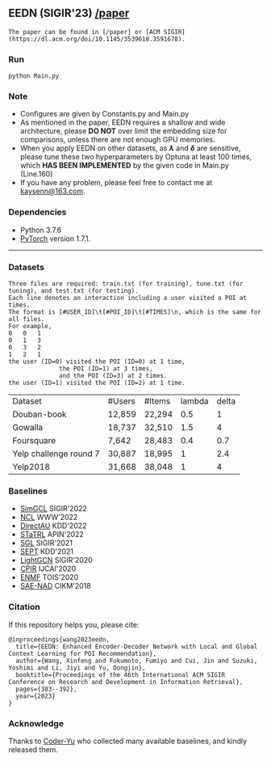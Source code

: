 ## EEDN (SIGIR'23) [/paper](https://github.com/WangXFng/EEDN/blob/master/paper/EEDN_for_reading_only.pdf)
	The paper can be found in [/paper] or [ACM SIGIR](https://dl.acm.org/doi/10.1145/3539618.3591678).

### Run
	python Main.py

### Note
* Configures are given by Constants.py and Main.py
* As mentioned in the paper, EEDN requires a shallow and wide architecture, please **DO NOT** over limit the embedding size for comparisons, unless there are not enough GPU memories.
* When you apply EEDN on other datasets, as **$\lambda$** and **$\delta$** are sensitive, please tune these two hyperparameters by Optuna at least 100 times, which **HAS BEEN IMPLEMENTED** by the given code in Main.py (Line.160)
* If you have any problem, please feel free to contact me at kaysenn@163.com.

### Dependencies
* Python 3.7.6
* [PyTorch](https://pytorch.org/) version 1.7.1.
___

### Datasets
	Three files are required: train.txt (for training), tune.txt (for tuning), and test.txt (for testing).
	Each line denotes an interaction including a user visited a POI at times.
	The format is [#USER_ID]\t[#POI_ID]\t[#TIMES]\n, which is the same for all files.
	For example,
	0	0	1
	0	1	3
	0	3	2
	1	2	1
	the user (ID=0) visited the POI (ID=0) at 1 time, 
				  the POI (ID=1) at 3 times, 
				  and the POI (ID=3) at 2 times.
	the user (ID=1) visited the POI (ID=2) at 1 time.


<table>
	<tr> <td> Dataset</td> <td> #Users</td> <td> #Items</td> <td> lambda</td> <td> delta </td> </tr>
	<tr> <td> Douban-book</td> <td> 12,859</td> <td> 22,294</td> <td> 0.5</td> <td> 1 </td> </tr>
	<tr> <td> Gowalla</td> <td> 18,737</td> <td> 32,510</td> <td> 1.5 </td> <td> 4 </td> </tr>
	<tr> <td> Foursquare</td> <td> 7,642</td> <td> 28,483</td> <td> 0.4</td> <td> 0.7 </td></tr>
	<tr> <td> Yelp challenge round 7</td> <td> 30,887</td> <td> 18,995</td> <td> 1</td> <td> 2.4 </td></tr>
	<tr> <td> Yelp2018</td> <td> 31,668</td> <td> 38,048</td> <td> 1</td> <td> 4 </td></tr>
</table>


### Baselines
* [SimGCL](https://github.com/Coder-Yu/QRec) SIGIR'2022
* [NCL](https://github.com/RUCAIBox/NCL) WWW'2022
* [DirectAU](https://github.com/THUwangcy/DirectAU) KDD'2022
* [STaTRL](https://github.com/WangXFng/STaTRL) APIN'2022
* [SGL](https://github.com/wujcan/SGL-TensorFlow) SIGIR'2021
* [SEPT](https://github.com/Coder-Yu/QRec) KDD'2021
* [LightGCN](https://github.com/gusye1234/LightGCN-PyTorch) SIGIR'2020
* [CPIR](https://repository.kaust.edu.sa/bitstream/handle/10754/667564/Conference%20Paperfile1.pdf?sequence=1) IJCAI'2020
* [ENMF](https://github.com/chenchongthu/ENMF) TOIS'2020
* [SAE-NAD](https://github.com/allenjack/SAE-NAD) CIKM'2018

### Citation
If this repository helps you, please cite:

	@inproceedings{wang2023eedn,
	  title={EEDN: Enhanced Encoder-Decoder Network with Local and Global Context Learning for POI Recommendation},
	  author={Wang, Xinfeng and Fukumoto, Fumiyo and Cui, Jin and Suzuki, Yoshimi and Li, Jiyi and Yu, Dongjin},
	  booktitle={Proceedings of the 46th International ACM SIGIR Conference on Research and Development in Information Retrieval},
	  pages={383--392},
	  year={2023}
	}
### Acknowledge
Thanks to [Coder-Yu](https://github.com/Coder-Yu/SELFRec) who collected many available baselines, and kindly released them.
